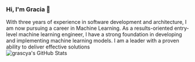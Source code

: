 ### Hi, I'm Gracia 👋

With three years of experience in software development and architecture, I am now pursuing a career in Machine Learning. 
As a results-oriented entry-level machine learning engineer, I have a strong foundation in developing and implementing machine learning models. 
I am a leader with a proven ability to deliver effective solutions <br>
<img src="https://github-readme-stats.vercel.app/api?username=grascya&theme=default&show_icons=true&hide_border=true&count_private=true" alt="grascya's GitHub Stats" />
